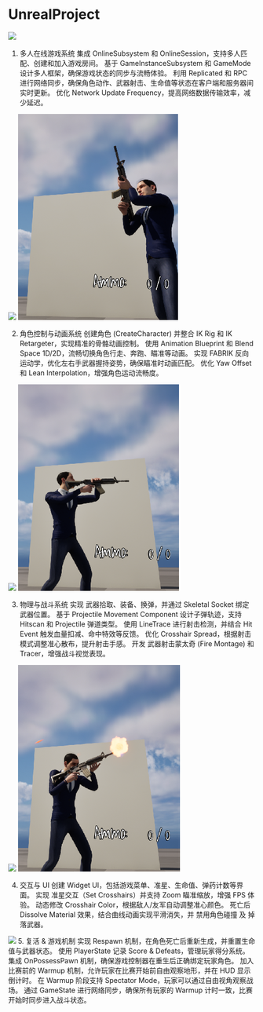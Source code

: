 # UnrealProject

![](https://github.com/EVAN-REN/UnrealProject/blob/main/Image/UE1.gif)
1. 多人在线游戏系统
集成 OnlineSubsystem 和 OnlineSession，支持多人匹配、创建和加入游戏房间。
基于 GameInstanceSubsystem 和 GameMode 设计多人框架，确保游戏状态的同步与流畅体验。
利用 Replicated 和 RPC 进行网络同步，确保角色动作、武器射击、生命值等状态在客户端和服务器间实时更新。
优化 Network Update Frequency，提高网络数据传输效率，减少延迟。

![](https://github.com/EVAN-REN/UnrealProject/blob/main/Image/UE3.gif)
![](https://github.com/EVAN-REN/UnrealProject/blob/main/Image/U12.png)

2. 角色控制与动画系统
创建角色 (CreateCharacter) 并整合 IK Rig 和 IK Retargeter，实现精准的骨骼动画控制。
使用 Animation Blueprint 和 Blend Space 1D/2D，流畅切换角色行走、奔跑、瞄准等动画。
实现 FABRIK 反向运动学，优化左右手武器握持姿势，确保瞄准时动画匹配。
优化 Yaw Offset 和 Lean Interpolation，增强角色运动流畅度。

![](https://github.com/EVAN-REN/UnrealProject/blob/main/Image/UE4.gif)
![](https://github.com/EVAN-REN/UnrealProject/blob/main/Image/U13.png)

3. 物理与战斗系统
实现 武器拾取、装备、换弹，并通过 Skeletal Socket 绑定武器位置。
基于 Projectile Movement Component 设计子弹轨迹，支持 Hitscan 和 Projectile 弹道类型。
使用 LineTrace 进行射击检测，并结合 Hit Event 触发血量扣减、命中特效等反馈。
优化 Crosshair Spread，根据射击模式调整准心散布，提升射击手感。
开发 武器射击蒙太奇 (Fire Montage) 和 Tracer，增强战斗视觉表现。

![](https://github.com/EVAN-REN/UnrealProject/blob/main/Image/UE5.gif)
![](https://github.com/EVAN-REN/UnrealProject/blob/main/Image/U11.png)

4. 交互与 UI
创建 Widget UI，包括游戏菜单、准星、生命值、弹药计数等界面。
实现 准星交互（Set Crosshairs）并支持 Zoom 瞄准缩放，增强 FPS 体验。
动态修改 Crosshair Color，根据敌人/友军自动调整准心颜色。
死亡后 Dissolve Material 效果，结合曲线动画实现平滑消失，并 禁用角色碰撞 及 掉落武器。

![](https://github.com/EVAN-REN/UnrealProject/blob/main/Image/UE2.gif)
5. 复活 & 游戏机制
实现 Respawn 机制，在角色死亡后重新生成，并重置生命值与武器状态。
使用 PlayerState 记录 Score & Defeats，管理玩家得分系统。
集成 OnPossessPawn 机制，确保游戏控制器在重生后正确绑定玩家角色。
加入比赛前的 Warmup 机制，允许玩家在比赛开始前自由观察地形，并在 HUD 显示倒计时。
在 Warmup 阶段支持 Spectator Mode，玩家可以通过自由视角观察战场。
通过 GameState 进行网络同步，确保所有玩家的 Warmup 计时一致，比赛开始时同步进入战斗状态。

